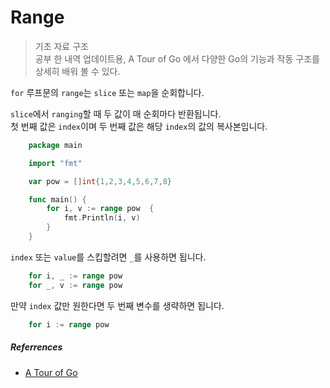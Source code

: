 # Range
> 기초 자료 구조 <br>
> 공부 한 내역 업데이트용, A Tour of Go 에서 다양한 Go의 기능과 작동 구조를 상세히 배워 볼 수 있다.

`for` 루프문의 `range`는 `slice` 또는 `map`을 순회합니다.

`slice`에서 `ranging`할 때 두 값이 매 순회마다 반환됩니다.<br>
첫 번째 값은 `index`이며 두 번째 값은 해당 `index`의 값의 복사본입니다.<br>

```go
    package main

    import "fmt"

    var pow = []int{1,2,3,4,5,6,7,8}

    func main() {
        for i, v := range pow  {
            fmt.Println(i, v)
        }
    }
```

`index` 또는 `value`를 스킵할려면 `_`를 사용하면 됩니다.
```go
    for i, _ := range pow
    for _, v := range pow
```
만약 `index` 값만 원한다면 두 번째 변수를 생략하면 됩니다.
```go
    for i := range pow
```


##### Referrences
- [A Tour of Go](https://go.dev/tour/list)

